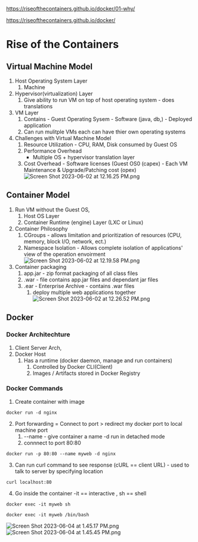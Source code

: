 https://riseofthecontainers.github.io/docker/01-why/

https://riseofthecontainers.github.io/docker/

# Rise of the Containers

## Virtual Machine Model

1.  Host Operating System Layer
    1.  Machine
2.  Hypervisor(virtualization) Layer
    1.  Give ability to run VM on top of host operating system - does translations
3.  VM Layer
    1.  Contains
        \- Guest Operating Sysem
        \- Software (java, db,)
        \- Deployed application
    2.  Can run mulitple VMs each can have thier own operating systems
4.  Challenges with Virtual Machine Model
    1.  Resource Utilization
        \- CPU, RAM, Disk consumed by Guest OS
    2.  Performance Overhead
        - Multiple OS + hypervisor translation layer
    3.  Cost Overhead
        \- Software licenses (Guest OS0 (capex)
        \- Each VM Maintenance & Upgrade/Patching cost (opex)
        ![Screen Shot 2023-06-02 at 12.16.25 PM.png](../_resources/Screen%20Shot%202023-06-02%20at%2012.16.25%20PM-1.png)

## Container Model

1.  Run VM without the Guest OS,
    1.  Host OS Layer
    2.  Container Runtime (engine) Layer (LXC or Linux)
2.  Container Philosophy
    1.  CGroups - allows limitation and prioritization of resources (CPU, memory, block I/O, network, ect.)
    2.  Namespace Isolation - Allows complete isolation of applications' view of the operation envoirment
 ![Screen Shot 2023-06-02 at 12.19.58 PM.png](../_resources/Screen%20Shot%202023-06-02%20at%2012.19.58%20PM-1.png)
3.  Container packaging 
	1.  app.jar - zip format packaging of all class files 
	2.  .war - file contains app.jar files and dependant jar files
	3.  .ear - Enterprise Archive - contains .war files 
		1.  deploy multiple web applications together 
![Screen Shot 2023-06-02 at 12.26.52 PM.png](../_resources/Screen%20Shot%202023-06-02%20at%2012.26.52%20PM-1.png)
## Docker 
### Docker Architechture
1. Client Server Arch,
2. Docker Host 
	1. Has a runtime (docker daemon, manage and run containers)
		1. Controlled by Docker CLI(Client)
		2. Images / Artifacts stored in Docker Registry 
### Docker Commands 
1. Create container with image 
```
docker run -d nginx
```
2. Port forwarding = Connect to port > redirect my docker port to local machine port 
	1. --name - give container a name -d run in detached mode
	2. connnect to port 80:80
```
docker run -p 80:80 --name myweb -d nginx 
```
3. Can run curl command to see response (cURL == client URL) - used to talk to server by specifying location
```
curl localhost:80
```
4. Go inside the container -it == interactive , sh == shell 
```
docker exec -it myweb sh 
```

```
docker exec -it myweb /bin/bash
```

![Screen Shot 2023-06-04 at 1.45.17 PM.png](../_resources/Screen%20Shot%202023-06-04%20at%201.45.17%20PM-1.png)
![Screen Shot 2023-06-04 at 1.45.45 PM.png](../_resources/Screen%20Shot%202023-06-04%20at%201.45.45%20PM-1.png)

